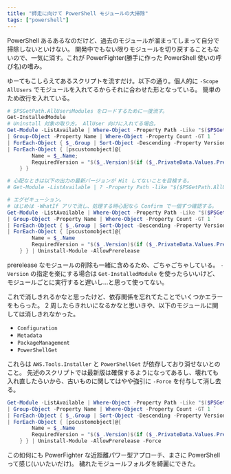 ```yaml
---
title: "師走に向けて PowerShell モジュールの大掃除"
tags: ["powershell"]
---
```


PowerShell あるあるなのだけど、過去のモジュールが溜まってしまって自分で掃除しないといけない。
開発中でもない限りモジュールを切り戻することもないので、一気に消す。これが PowerFighter(勝手に作った PowerShell 使いの呼び名)の嗜み。

ゆーてもこしらえてあるスクリプトを流すだけ。以下の通り。個人的に `-Scope AllUsers` でモジュールを入れてるからそれに合わせた形となっている。
簡単のため改行を入れている。

```powershell
# $PSGetPath.AllUsersModules をロードするために一度流す。
Get-InstalledModule
# Uninstall 対象の取り方。 AllUser 向けに入れてる場合。
Get-Module -ListAvailable | Where-Object -Property Path -Like "$($PSGetPath.AllUsersModules)*" `
| Group-Object -Property Name | Where-Object -Property Count -GT 1 `
| ForEach-Object { $_.Group | Sort-Object -Descending -Property Version | Select-Object -Skip 1 } `
| ForEach-Object { [pscustomobject]@{
        Name = $_.Name;
        RequiredVersion = "$($_.Version)$(if ($_.PrivateData.Values.PreRelease) {'-'+$_.PrivateData.Values.PreRelease} else {''})"
    } }

# 心配なときは以下の出力の最新バージョンが Hit してないことを目検する。
# Get-Module -ListAvailable | ? -Property Path -like "$($PSGetPath.AllUsersModules)*"

# エグゼキューション。
# はじめは -WhatIf アリで流し、処理する時心配なら Confirm で一個ずつ確認する。
Get-Module -ListAvailable | Where-Object -Property Path -Like "$($PSGetPath.AllUsersModules)*" `
| Group-Object -Property Name | Where-Object -Property Count -GT 1 `
| ForEach-Object { $_.Group | Sort-Object -Descending -Property Version | Select-Object -Skip 1 } `
| ForEach-Object { [pscustomobject]@{
        Name = $_.Name
        RequiredVersion = "$($_.Version)$(if ($_.PrivateData.Values.PreRelease) {'-'+$_.PrivateData.Values.PreRelease} else {''})"
    } } | Uninstall-Module -AllowPrerelease
```

prerelease なモジュールの削除も一緒に含めるため、ごちゃごちゃしている。
`-Version` の指定を楽にする場合は `Get-InstalledModule` を使ったらいいけど、モジュールごとに実行すると遅いし...と思って使ってない。

これで消しきれるかなと思ったけど、依存関係を忘れてたことでいくつかエラーをもらった。 2 周したらきれいになるかなと思いきや、以下のモジュールに関しては消しきれなかった。

- `Configuration`
- `Metadata`
- `PackageManagement`
- `PowerShellGet`

これらは `AWS.Tools.Installer` と `PowerShellGet` が依存しており消せないとのこと。
先述のスクリプトでは最新版は確保するようになってあるし、壊れても入れ直したらいから、古いものに関してはやや強引に `-Force` を付与して消し去る。

```powershell
Get-Module -ListAvailable | Where-Object -Property Path -Like "$($PSGetPath.AllUsersModules)*" `
| Group-Object -Property Name | Where-Object -Property Count -GT 1 `
| ForEach-Object { $_.Group | Sort-Object -Descending -Property Version | Select-Object -Skip 1 } `
| ForEach-Object { [pscustomobject]@{
        Name = $_.Name
        RequiredVersion = "$($_.Version)$(if ($_.PrivateData.Values.PreRelease) {'-'+$_.PrivateData.Values.PreRelease} else {''})"
    } } | Uninstall-Module -AllowPrerelease -Force
```

この如何にも PowerFighter な近距離パワー型アプローチ、まさに PowerShell って感じ(いいたいだけ)。
穢れたモジュールフォルダを綺麗にできた。
